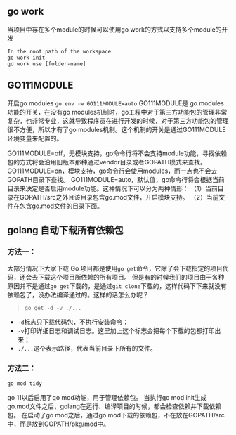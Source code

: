 ## go work
当项目中存在多个module的时候可以使用go work的方式以支持多个module的开发
```
In the root path of the workspace
go work init
go work use [folder-name]
```




## GO111MODULE

开启go modules  `go env -w GO111MODULE=auto`
GO111MODULE是 go modules 功能的开关，在没有go modules机制时，go工程中对于第三方功能包的管理非常复杂，也非常专业，这就导致程序员在进行开发的时候，对于第三方功能包的管理很不方便，所以才有了go modules机制。这个机制的开关是通过GO111MODULE环境变量来配置的。


GO111MODULE=off，无模块支持，go命令行将不会支持module功能，寻找依赖包的方式将会沿用旧版本那种通过vendor目录或者GOPATH模式来查找。
GO111MODULE=on，模块支持，go命令行会使用modules，而一点也不会去GOPATH目录下查找。
GO111MODULE=auto，默认值，go命令行将会根据当前目录来决定是否启用module功能。这种情况下可以分为两种情形：
（1）当前目录在GOPATH/src之外且该目录包含go.mod文件，开启模块支持。
（2）当前文件在包含go.mod文件的目录下面。




## golang 自动下载所有依赖包
### 方法一：
大部分情况下大家下载 Go 项目都是使用`go get`命令，它除了会下载指定的项目代码，还会去下载这个项目所依赖的所有项目。
但是有的时候我们的项目由于各种原因并不是通过`go get`下载的，是通过`git clone`下载的，这样代码下下来就没有依赖包了，没办法编译通过的。这样的话怎么办呢？
> ```hljs
> go get -d -v ./...
> ```


* `-d`标志只下载代码包，不执行安装命令；
* `-v`打印详细日志和调试日志。这里加上这个标志会把每个下载的包都打印出来；
* `./...`这个表示路径，代表当前目录下所有的文件。


### 方法二：
`go mod tidy`


go 11以后启用了go mod功能，用于管理依赖包。
当执行go mod init生成go.mod文件之后，golang在运行、编译项目的时候，都会检查依赖并下载依赖包。
在启动了go mod之后，通过go mod下载的依赖包，不在放在GOPATH/src中，而是放到GOPATH/pkg/mod中。

